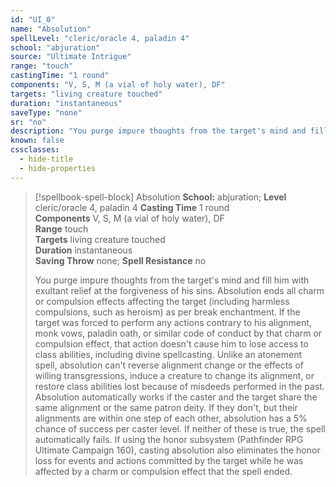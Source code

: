 ```yaml
---
id: "UI_0"
name: "Absolution"
spellLevel: "cleric/oracle 4, paladin 4"
school: "abjuration"
source: "Ultimate Intrigue"
range: "touch"
castingTime: "1 round"
components: "V, S, M (a vial of holy water), DF"
targets: "living creature touched"
duration: "instantaneous"
saveType: "none"
sr: "no"
description: "You purge impure thoughts from the target's mind and fill him with exultant relief at the forgiveness of his sins. Absolution ends all charm or compulsion effects affecting the target (including harmless compulsions, such as heroism) as per break enchantment. If the target was forced to perform any actions contrary to his alignment, monk vows, paladin oath, or similar code of conduct by that charm or compulsion effect, that action doesn't cause him to lose access to class abilities, including divine spellcasting.  Unlike an atonement spell, absolution can't reverse alignment change or the effects of willing transgressions, induce a creature to change its alignment, or restore class abilities lost because of misdeeds performed in the past. Absolution automatically works if the caster and the target share the same alignment or the same patron deity. If they don't, but their alignments are within one step of each other, absolution has a 5% chance of success per caster level. If neither of these is true, the spell automatically fails.  If using the honor subsystem (Pathfinder RPG Ultimate Campaign 160), casting absolution also eliminates the honor loss for events and actions committed by the target while he was affected by a charm or compulsion effect that the spell ended."
known: false
cssclasses:
  - hide-title
  - hide-properties
---
```


> [!spellbook-spell-block] Absolution
> **School:** abjuration; **Level** cleric/oracle 4, paladin 4
> **Casting Time** 1 round  
> **Components** V, S, M (a vial of holy water), DF  
> **Range** touch  
> **Targets** living creature touched  
> **Duration** instantaneous  
> **Saving Throw** none; **Spell Resistance** no
> 
> You purge impure thoughts from the target's mind and fill him with exultant relief at the forgiveness of his sins. Absolution ends all charm or compulsion effects affecting the target (including harmless compulsions, such as heroism) as per break enchantment. If the target was forced to perform any actions contrary to his alignment, monk vows, paladin oath, or similar code of conduct by that charm or compulsion effect, that action doesn't cause him to lose access to class abilities, including divine spellcasting.  Unlike an atonement spell, absolution can't reverse alignment change or the effects of willing transgressions, induce a creature to change its alignment, or restore class abilities lost because of misdeeds performed in the past. Absolution automatically works if the caster and the target share the same alignment or the same patron deity. If they don't, but their alignments are within one step of each other, absolution has a 5% chance of success per caster level. If neither of these is true, the spell automatically fails.  If using the honor subsystem (Pathfinder RPG Ultimate Campaign 160), casting absolution also eliminates the honor loss for events and actions committed by the target while he was affected by a charm or compulsion effect that the spell ended.